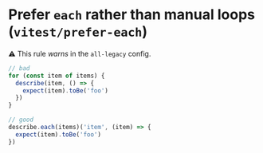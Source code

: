 # Prefer `each` rather than manual loops (`vitest/prefer-each`)

⚠️ This rule _warns_ in the `all-legacy` config.

<!-- end auto-generated rule header -->

```js
// bad
for (const item of items) {
  describe(item, () => {
	expect(item).toBe('foo')
  })
}

// good
describe.each(items)('item', (item) => {
  expect(item).toBe('foo')
})
```